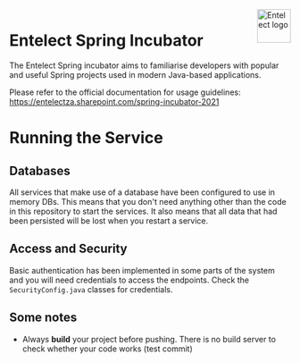 <a href="https://www.entelect.co.za">
    <img src="https://avatars.githubusercontent.com/u/8133921?s=200&v=4" alt="Entelect logo" title="Entelect" align="right" height="60" />
</a>

# Entelect Spring Incubator
The Entelect Spring incubator aims to familiarise developers with popular and useful Spring projects used in modern Java-based applications.

Please refer to the official documentation for usage guidelines: https://entelectza.sharepoint.com/spring-incubator-2021

# Running the Service
## Databases
All services that make use of a database have been configured to use in memory DBs. 
This means that you don't need anything other than the code in this repository to start the services.
It also means that all data that had been persisted will be lost when you restart a service.

## Access and Security
Basic authentication has been implemented in some parts of the system and you will need credentials to access the endpoints.
Check the ```SecurityConfig.java``` classes for credentials.

## Some notes
* Always <b>build</b> your project before pushing. There is no build server to check whether your code works (test commit)
